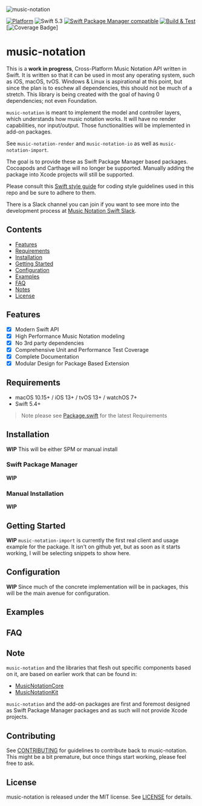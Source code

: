 ![music-notation](https://user-images.githubusercontent.com/62043/111560932-cf4d1180-8750-11eb-842e-3159015c61ab.png)

[![Platform](https://img.shields.io/badge/Platforms-macOS%20|%20iOS%20|%20tvOS%20|%20watchOS%20|%20Linux-lightgrey.svg)](https://github.com/music-notation-swift/music-notation)
![Swift 5.3](https://img.shields.io/badge/Swift-5.3-F28D00.svg)
[![Swift Package Manager compatible](https://img.shields.io/badge/SPM-compatible-brightgreen.svg)](https://github.com/apple/swift-package-manager)
[![Build & Test](https://github.com/music-notation-swift/music-notation/actions/workflows/build-test.yml/badge.svg)](https://github.com/music-notation-swift/music-notation/actions/workflows/build-test.yml)
[![Coverage Badge](https://img.shields.io/endpoint?url=https://gist.githubusercontent.com/woolie/b9f858cfba09911bd1755bdc40dd5a35/raw/music-notation__heads_main.json)]

# music-notation

This is a **work in progress**, Cross-Platform Music Notation API written in Swift. It is written so that it can be used in most any operating system, such as iOS, macOS, tvOS. Windows & Linux is aspirational at this point, but since the plan is to eschew all dependencies, this should not be much of a stretch. This library is being created with the goal of having 0 dependencies; not even Foundation.

`music-notation` is meant to implement the model and controller layers, which understands how music notation works. It will have no render capabilities, nor input/output. Those functionalities will be implemented in add-on packages.

See `music-notation-render` and `music-notation-io` as well as `music-notation-import`.

The goal is to provide these as Swift Package Manager based packages. Cocoapods and Carthage will no longer be supported. Manually adding the package into Xcode projects will still be supported.

Please consult this [Swift style guide](https://github.com/music-notation-swift/swift-style-guide) for coding style guidelines used in this repo and be sure to adhere to them.

There is a Slack channel you can join if you want to see more into the development process at [Music Notation Swift Slack](https://join.slack.com/t/musicnotationswift/shared_invite/enQtOTE1NzQyMzI5MTA2LWZlN2MyNmI5MjA2Njc4MGQ5N2IxNzYzY2QxMmYwNmFlNDNmNjUwNjBlMGY1MWIzNDkxMzY2MzAwNjc4NTJkNjU).

## Contents

- [Features](Features)
- [Requirements](#requirements)
- [Installation](#installation)
- [Getting Started](#getting-started)
- [Configuration](#configuration)
- [Examples](#examples)
- [FAQ](#faq)
- [Notes](#notes)
- [License](#license)

## Features

- [x] Modern Swift API
- [x] High Performance Music Notation modeling
- [x] No 3rd party dependencies
- [x] Comprehensive Unit and Performance Test Coverage
- [x] Complete Documentation
- [x] Modular Design for Package Based Extension

## Requirements

- macOS 10.15+ / iOS 13+ / tvOS 13+ / watchOS 7+
- Swift 5.4+

> Note please see [Package.swift](Package.swift) for the latest Requirements

## Installation

**WIP** This will be either SPM or manual install

### Swift Package Manager

**WIP**

### Manual Installation

**WIP**

## Getting Started

**WIP** `music-notation-import` is currently the first real client and usage example for the package.
It isn't on github yet, but as soon as it starts working, I will be selecting snippets to show here.

## Configuration

**WIP** Since much of the concrete implementation will be in packages, this will be the main avenue for configuration.

## Examples
## FAQ

## Note

`music-notation` and the libraries that flesh out specific components based on it, are based on earlier work that can be found in:
- [MusicNotationCore](https://github.com/drumnkyle/music-notation-core)
- [MusicNotationKit](https://github.com/drumnkyle/music-notation-kit)

`music-notation` and the add-on packages are first and foremost designed as Swift Package Manager packages and as such will not provide Xcode projects.

## Contributing

See [CONTRIBUTING](CONTRIBUTING.md) for guidelines to contribute back to
music-notation. This might be a bit premature, but once things start working, please feel free to ask.

## License

music-notation is released under the MIT license. See [LICENSE](LICENSE) for details.

